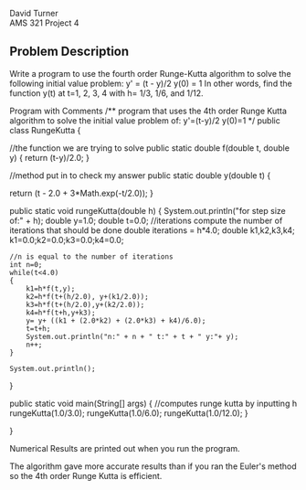 David Turner	
AMS 321 Project 4

Problem Description
-------------------
Write a program to use the fourth order Runge-Kutta algorithm
to solve the following initial value problem:
y' = (t - y)/2
y(0) = 1
In other words, find the function y(t) at t=1, 2, 3, 4 with h= 1/3, 1/6, and 1/12.

Program with Comments
/** program that uses the 4th order Runge Kutta algorithm
to solve the initial value problem of:
y'=(t-y)/2
y(0)=1
*/ 
public class RungeKutta
{

//the function we are trying to solve
public static double f(double t, double y)
{
return (t-y)/2.0;
}

//method put in to check my answer
public static double y(double t)
{

return (t - 2.0 + 3*Math.exp(-t/2.0));
}

public static void rungeKutta(double h)
{
    System.out.println("for step size of:" + h);
    double y=1.0;
    double t=0.0;
    //iterations compute the number of iterations that should be done
    double iterations = h*4.0;
    double k1,k2,k3,k4;
    k1=0.0;k2=0.0;k3=0.0;k4=0.0;

    //n is equal to the number of iterations
    int n=0;
    while(t<4.0)
	{
	    k1=h*f(t,y);
	    k2=h*f(t+(h/2.0), y+(k1/2.0));
	    k3=h*f(t+(h/2.0),y+(k2/2.0));
	    k4=h*f(t+h,y+k3);
	    y= y+ ((k1 + (2.0*k2) + (2.0*k3) + k4)/6.0);
	    t=t+h;
	    System.out.println("n:" + n + " t:" + t + " y:"+ y);
	    n++;
	}

    System.out.println();
}

public static void main(String[] args)
{
    //computes runge kutta by inputting h
    rungeKutta(1.0/3.0);
    rungeKutta(1.0/6.0);
    rungeKutta(1.0/12.0);
}

}

Numerical Results are printed out when you run the program.

The algorithm gave more accurate results than if you ran the Euler's method so the 4th order Runge Kutta is efficient.